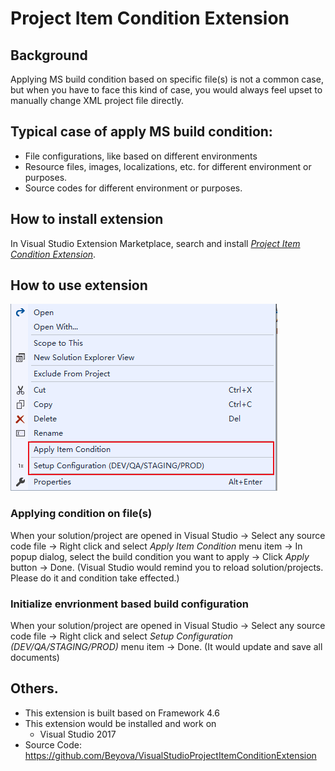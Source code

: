 # Project Item Condition Extension
## Background
Applying MS build condition based on specific file(s) is not a common case, but when you have to face this kind of case, you would always feel upset to manually change XML project file directly.

## Typical case of apply MS build condition:
- File configurations, like based on different environments
- Resource files, images, localizations, etc. for different environment or purposes.
- Source codes for different environment or purposes.

## How to install extension
In Visual Studio Extension Marketplace, search and install [*Project Item Condition Extension*](https://marketplace.visualstudio.com/items?itemName=RynnWang.ProjectItemConditionExtension).

## How to use extension
![Image of preview](images/preview.png)
### Applying condition on file(s)
When your solution/project are opened in Visual Studio
-> Select any source code file
-> Right click and select *Apply Item Condition* menu item
-> In popup dialog, select the build condition you want to apply
-> Click *Apply* button
-> Done. (Visual Studio would remind you to reload solution/projects. Please do it and condition take effected.)


### Initialize envrionment based build configuration
When your solution/project are opened in Visual Studio
-> Select any source code file
-> Right click and select *Setup Configuration (DEV/QA/STAGING/PROD)* menu item
-> Done. (It would update and save all documents)

## Others.
- This extension is built based on Framework 4.6
- This extension would be installed and work on 
    - Visual Studio 2017
- Source Code: https://github.com/Beyova/VisualStudioProjectItemConditionExtension
